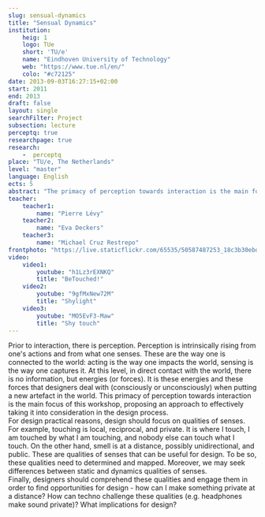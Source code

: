 ```yaml
---
slug: sensual-dynamics
title: "Sensual Dynamics"
institution:
    heig: 1
    logo: TUe
    short: 'TU/e'
    name: "Eindhoven University of Technology"
    web: "https://www.tue.nl/en/"
    colo: "#c72125"
date: 2013-09-03T16:27:15+02:00
start: 2011
end: 2013
draft: false
layout: single
searchFilter: Project
subsection: lecture
perceptq: true
researchpage: true
research: 
    -  perceptq
place: "TU/e, The Netherlands"
level: "master"
language: English
ects: 5
abstract: "The primacy of perception towards interaction is the main focus of this workshop, proposing an approach to effectively taking it into consideration in the design process."
teacher:
    teacher1:
        name: "Pierre Lévy"
    teacher2:
        name: "Eva Deckers"
    teacher3:
        name: "Michael Cruz Restrepo"
frontphoto: "https://live.staticflickr.com/65535/50587487253_18c3b30ebd.jpg"
video:
    video1:
        youtube: "h1Lz3rEXNKQ"
        title: "BeTouched!"
    video2:
        youtube: "9gfMxNew72M"
        title: "Shylight"
    video3:
        youtube: "MO5EvF3-Maw"
        title: "Shy touch"
---
```

Prior to interaction, there is perception. Perception is intrinsically rising from one's actions and from what one senses. These are the way one is connected to the world: acting is the way one impacts the world, sensing is the way one captures it. At this level, in direct contact with the world, there is no information, but energies (or forces). It is these energies and these forces that designers deal with (consciously or unconsciously) when putting a new artefact in the world. This primacy of perception towards interaction is the main focus of this workshop, proposing an approach to effectively taking it into consideration in the design process.  
For design practical reasons, design should focus on qualities of senses. For example, touching is local, reciprocal, and private. It is where I touch, I am touched by what I am touching, and nobody else can touch what I touch. On the other hand, smell is at a distance, possibly unidirectional, and public. These are qualities of senses that can be useful for design. To be so, these qualities need to determined and mapped. Moreover, we may seek differences between static and dynamics qualities of senses.  
Finally, designers should comprehend these qualities and engage them in order to find opportunities for design - how can I make something private at a distance? How can techno challenge these qualities (e.g. headphones make sound private)? What implications for design?
